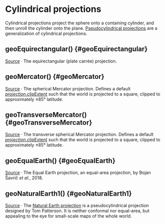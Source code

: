<script setup>

import * as d3 from "d3";
import WorldMap from "../../components/WorldMap.vue";

const width = 688;
const height = 400;

</script>

# Cylindrical projections

Cylindrical projections project the sphere onto a containing cylinder, and then unroll the cylinder onto the plane. [Pseudocylindrical projections](https://web.archive.org/web/20150928042327/http://www.progonos.com/furuti/MapProj/Normal/ProjPCyl/projPCyl.html) are a generalization of cylindrical projections.

## geoEquirectangular() {#geoEquirectangular}

<a href="https://observablehq.com/@d3/equirectangular?intent=fork" target="_blank" style="color: currentColor;"><WorldMap :height="width / 2" :projection='d3.geoEquirectangular().rotate([0, 0]).fitExtent([[1, 1], [width - 1, width / 2 - 1]], {type: "Sphere"}).precision(0.2)' /></a>

[Source](https://github.com/d3/d3-geo/blob/main/src/projection/equirectangular.js) · The equirectangular (plate carrée) projection.

<!-- <br><a href="#geoEquirectangularRaw" name="geoEquirectangularRaw">#</a> d3.<b>geoEquirectangularRaw</b> -->

## geoMercator() {#geoMercator}

<a href="https://observablehq.com/@d3/mercator?intent=fork" target="_blank" style="color: currentColor;"><WorldMap resolution="50m" :height="width" :projection='d3.geoMercator().rotate([0, 0]).fitExtent([[1, 1], [width - 1, width - 1]], {type: "Sphere"}).precision(0.2)' /></a>

[Source](https://github.com/d3/d3-geo/blob/main/src/projection/mercator.js) · The spherical Mercator projection. Defines a default [*projection*.clipExtent](./projection.md#projection_clipExtent) such that the world is projected to a square, clipped to approximately ±85° latitude.

<!-- <br><a href="#geoMercatorRaw" name="geoMercatorRaw">#</a> d3.<b>geoMercatorRaw</b> -->

## geoTransverseMercator() {#geoTransverseMercator}

<a href="https://observablehq.com/@d3/transverse-mercator?intent=fork" target="_blank" style="color: currentColor;"><WorldMap resolution="50m" :height="width" :projection='d3.geoTransverseMercator().rotate([0, 0]).fitExtent([[1, 1], [width - 1, width - 1]], {type: "Sphere"}).precision(0.2)' /></a>

[Source](https://github.com/d3/d3-geo/blob/main/src/projection/transverseMercator.js) · The transverse spherical Mercator projection. Defines a default [*projection*.clipExtent](./projection.md#projection_clipExtent) such that the world is projected to a square, clipped to approximately ±85° latitude.

<!-- <br><a href="#geoTransverseMercatorRaw" name="geoTransverseMercatorRaw">#</a> d3.<b>geoTransverseMercatorRaw</b> -->

## geoEqualEarth() {#geoEqualEarth}

<a href="https://observablehq.com/@d3/equal-earth?intent=fork" target="_blank" style="color: currentColor;"><WorldMap :height="width * 0.49" :projection='d3.geoEqualEarth().rotate([0, 0]).fitExtent([[1, 1], [width - 1, width * 0.49 - 1]], {type: "Sphere"}).precision(0.2)' /></a>

[Source](https://github.com/d3/d3-geo/blob/main/src/projection/equalEarth.js) · The Equal Earth projection, an equal-area projection, by Bojan Šavrič _et al._, 2018.

<!-- <br><a href="#geoEqualEarthRaw" name="geoEqualEarthRaw">#</a> d3.<b>geoEqualEarthRaw</b> -->

## geoNaturalEarth1() {#geoNaturalEarth1}

<a href="https://observablehq.com/@d3/natural-earth?intent=fork" target="_blank" style="color: currentColor;"><WorldMap :height="width * 0.5" :projection='d3.geoNaturalEarth1().rotate([0, 0]).fitExtent([[1, 1], [width - 1, width * 0.5 - 1]], {type: "Sphere"}).precision(0.2)' /></a>

[Source](https://github.com/d3/d3-geo/blob/main/src/projection/naturalEarth1.js) · The [Natural Earth projection](http://www.shadedrelief.com/NE_proj/) is a pseudocylindrical projection designed by Tom Patterson. It is neither conformal nor equal-area, but appealing to the eye for small-scale maps of the whole world.

<!-- ### geoNaturalEarth1Raw(*lambda*, *phi*) {#geoNaturalEarth1Raw} -->
